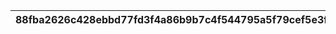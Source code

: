 |88fba2626c428ebbd77fd3f4a86b9b7c4f544795a5f79cef5e3fe90ee588a67e|b6cbcbf6f5ac4bec18832f48c0775b06128a1510d715d1d16e57096b3b3bac82|bd4388688e17f254a8b8b199f400649aa76e7412079466787884fd53edecc928|f5d13e5583506900d20f76dcd2527b739e1ab486fbd36ef0cabcfdc1f8939b62|e30e1bb667e8e696ec2e0507d1893bf7926c1b208e819f32961f0b5dce92c709|43054c73b45cf421014844cdc08f4e3f9ac7f3a54fb3fe95c4af2e67567a02a2|70608a12547110fea75b16d76a6e4ac5edf34eb16aef4bdfb89841170f567bac|c0e8c643d4dd7bbd953db9fb8b62fd41fb596f3b482defa7affec760ed3334d2|e8509442e38732918f44b94fa14831d0b7a361333f8b7020b7d27dc402bb88fd|8891359a404a2add7ecb8ccf9e70bd1839f882175bc4e6cea37546195b7eba28|9c0d610884717acdf7b18f2b06dc1e66d864c38e8f80c80c7f962eaeb3bcddfb|deaec8598b4e82fb8d995752de8c494ad294488580ea6cc3b60020568e9dbc3a|ed92237d0edf9e3ccc2edfc2357703ec5424d5b0cb21d0dd98f5806ab6d9bd39|9dad22486071bdfec31586c50fb4a691feb4a908d9681abcba3b6b4b884c4ecf|c8ce62d6d41c98fd71accadfdfdd0276198ca1805008449f304c3639a4850f7a|48406cac03ac9003175b0c44da2292ee6f17b787dd902550155456fa23f57022|7d8bb7c6905124a9d114f3cde234c77a0b0907269c4a1531e63f543c9826a261|d70a26a503fac823b56dc293e7e5c5469f831b1d45ccd5f656bbf535db085c96|7c3fa6f84ceacc79a653cb428869337938ad69b14108ae16635046b2bd8590e2|f0b339d45dfd4f795698bf632321d0cb848a1a8cd26f4dbae4ef1f6d0428b931|945fac4d19b9bf234f8ef37ded09dc5175a412eb945fcb88ceb786b67186e36a|
| --- | --- | --- | --- | --- | --- | --- | --- | --- | --- | --- | --- | --- | --- | --- | --- | --- | --- | --- | --- | --- |